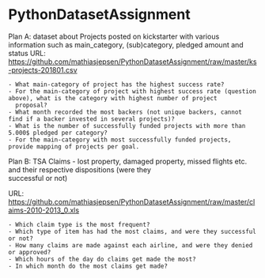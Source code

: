 # PythonDatasetAssignment

Plan A: dataset about Projects posted on kickstarter with various information such as main_category, (sub)category, pledged amount and                                                                                                                                                                                          
        status
URL: https://github.com/mathiasjepsen/PythonDatasetAssignment/raw/master/ks-projects-201801.csv

    - What main-category of project has the highest success rate?
    - For the main-category of project with highest success rate (question above), what is the category with highest number of project              
      proposal?
    - What month recorded the most backers (not unique backers, cannot find if a backer invested in several projects)?
    - What is the number of successfully funded projects with more than 5.000$ pledged per category?
    - For the main-category with most successfully funded projects, provide mapping of projects per goal.


Plan B: TSA Claims - lost property, damaged property, missed flights etc. and their respective dispositions (were they      
        successful or not)
        
  URL: https://github.com/mathiasjepsen/PythonDatasetAssignment/raw/master/claims-2010-2013_0.xls
  
    - Which claim type is the most frequent?
    - Which type of item has had the most claims, and were they successful or not?
    - How many claims are made against each airline, and were they denied or approved?
    - Which hours of the day do claims get made the most?
    - In which month do the most claims get made?
